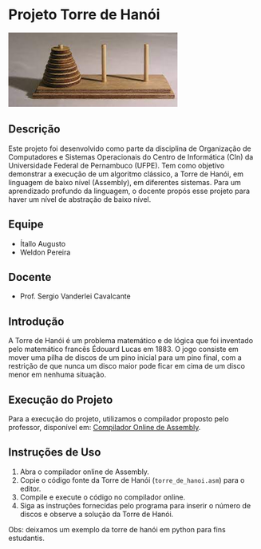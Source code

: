 # Projeto Torre de Hanói

<img src="img/torre.jfif" />

## Descrição
Este projeto foi desenvolvido como parte da disciplina de Organização de Computadores e Sistemas Operacionais do Centro de Informática (CIn) da Universidade Federal de Pernambuco (UFPE). Tem como objetivo demonstrar a execução de um algoritmo clássico, a Torre de Hanói, em linguagem de baixo nível (Assembly), em diferentes sistemas. Para um aprendizado profundo da linguagem, o docente propós esse projeto para haver um nível de abstração de baixo nível.

## Equipe
- Ítallo Augusto
- Weldon Pereira

## Docente
- Prof. Sergio Vanderlei Cavalcante

## Introdução
A Torre de Hanói é um problema matemático e de lógica que foi inventado pelo matemático francês Édouard Lucas em 1883. O jogo consiste em mover uma pilha de discos de um pino inicial para um pino final, com a restrição de que nunca um disco maior pode ficar em cima de um disco menor em nenhuma situação.

## Execução do Projeto
Para a execução do projeto, utilizamos o compilador proposto pelo professor, disponível em: [Compilador Online de Assembly](https://www.tutorialspoint.com/compile_assembly_online.php).

## Instruções de Uso
1. Abra o compilador online de Assembly.
2. Copie o código fonte da Torre de Hanói (`torre_de_hanoi.asm`) para o editor.
3. Compile e execute o código no compilador online.
4. Siga as instruções fornecidas pelo programa para inserir o número de discos e observe a solução da Torre de Hanói.

Obs: deixamos um exemplo da torre de hanói em python para fins estudantis.


